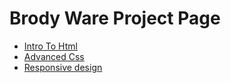 # Brody Ware Project Page

<ul>
<li><a href="intro_to_html/images/index.html" target="_blank">Intro To Html </a></li>

<li><a href="intro_to_html/images/index 2.html" target="_blank">Advanced Css </a></li>

<li><a href="intro_to_html/responsive.css/index 2.html" target="_blank">Responsive design </a></li>

</ul>